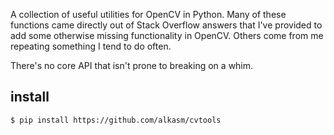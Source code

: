 A collection of useful utilities for OpenCV in Python. Many of these functions came directly out of Stack Overflow answers that I've provided to add some otherwise missing functionality in OpenCV. Others come from me repeating something I tend to do often.

There's no core API that isn't prone to breaking on a whim.

## install
    
    $ pip install https://github.com/alkasm/cvtools
